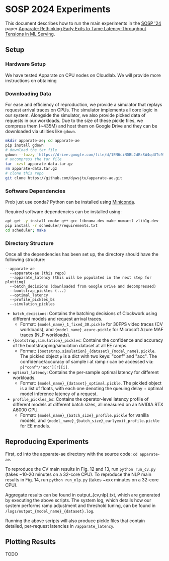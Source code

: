 # SOSP 2024 Experiments

This document describes how to run the main experiments in the [SOSP '24](https://sigops.org/s/conferences/sosp/2024/) paper [Apparate: Rethinking Early Exits to Tame Latency-Throughput Tensions in ML Serving](https://arxiv.org/abs/2312.05385).

## Setup

### Hardware Setup

We have tested Apparate on CPU nodes on Cloudlab. We will provide more instructions on obtaining

### Downloading Data

For ease and efficiency of reproduction, we provide a simulator that replays request arrival traces on CPUs. The simulator implements all core logic in our system. Alongside the simulator, we also provide picked data of requests in our workloads. Due to the size of these pickle files, we compress them (~435M) and host them on Google Drive and they can be downloaded via utilities like `gdown`.

```bash
mkdir apparate-ae; cd apparate-ae
pip install gdown
# download the tar file
gdown --fuzzy 'https://drive.google.com/file/d/1EN6ciNDBL2dEzSW4qdUTc9t4vOYkzWD8/view?usp=sharing'
# uncompress the tar file
tar -xzvf apparate-data.tar.gz
rm apparate-data.tar.gz
# clone this repo
git clone https://github.com/dywsjtu/apparate-ae.git
```


### Software Dependencies

Prob just use conda?
Python can be installed using [Miniconda](https://docs.conda.io/en/latest/miniconda.html).

Required software dependencies can be installed using:

```bash
apt-get -y install cmake g++ gcc libnuma-dev make numactl zlib1g-dev
pip install -r scheduler/requirements.txt
cd scheduler; make
```

### Directory Structure

Once all the dependencies has been set up, the directory should have the following structure:

```
--apparate-ae
  --apparate-ae (this repo)
  --apparate_latency (this will be populated in the next step for plotting)
  --batch_decisions (downloaded from Google Drive and decompressed)
  --bootstrap_pickles (...)
  --optimal_latency
  --profile_pickles_bs
  --simulation_pickles
```

- `batch_decisions`: Contains the batching decisions of Clockwork using different models and request arrival traces. 
  - Format: `{model_name}_1_fixed_30.pickle` for 30FPS video traces (CV workloads), and `{model_name}_azure.pickle` for Microsoft Azure MAF traces (NLP workloads).
- `{bootstrap,simulation}_pickles`: Contains the confidence and accuracy of the bootstrapping/simulation dataset at all EE ramps.
  - Format: `{bootstrap,simulation}_{dataset}_{model_name}.pickle`. The pickled object `p` is a dict with two keys: "conf" and "acc". The confidence/accuracy of sample i at ramp r can be accessed via: `p["conf"/"acc"][r][i]`.
- `optimal_latency`: Contains the per-sample optimal latency for different workloads.
  - Format: `{model_name}_{dataset}_optimal.pickle`. The pickled object is a list of floats, with each one denoting the queuing delay + optimal model inference latency of a request.
- `profile_pickles_bs`: Contains the operator-level latency profile of different models at different batch sizes, all measured on an NVIDIA RTX A6000 GPU.
  - Format: `{model_name}_{batch_size}_profile.pickle` for vanilla models, and `{model_name}_{batch_size}_earlyexit_profile.pickle` for EE models.

## Reproducing Experiments

First, cd into the apparate-ae directory with the source code: `cd apparate-ae`.

To reproduce the CV main results in Fig. 12 and 13, run `python run_cv.py` (takes ~10-20 minutes on a 32-core CPU). To reproduce the NLP main results in Fig. 14, run `python run_nlp.py` (takes ~xxx minutes on a 32-core CPU).

Aggregate results can be found in output_{cv,nlp}.txt, which are generated by executing the above scripts. The system log, which details how our system performs ramp adjustment and threshold tuning, can be found in `/logs/output_{model_name}_{dataset}.log`.

Running the above scripts will also produce pickle files that contain detailed, per-request latencies in `/apparate_latency`.

## Plotting Results

TODO

